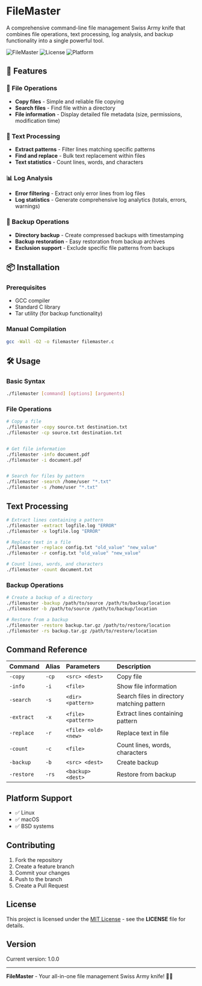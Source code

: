# FileMaster

A comprehensive command-line file management Swiss Army knife that combines file operations, text processing, log analysis, and backup functionality into a single powerful tool.

![FileMaster](https://img.shields.io/badge/Version-1.0.0-blue.svg)
![License](https://img.shields.io/badge/License-MIT-green.svg)
![Platform](https://img.shields.io/badge/Platform-Linux%2FUnix-lightgrey.svg)

## 🚀 Features

### 📁 File Operations
- **Copy files** - Simple and reliable file copying
- **Search files** - Find file within a directory
- **File information** - Display detailed file metadata (size, permissions, modification time)

### 📝 Text Processing
- **Extract patterns** - Filter lines matching specific patterns
- **Find and replace** - Bulk text replacement within files
- **Text statistics** - Count lines, words, and characters

### 📊 Log Analysis
- **Error filtering** - Extract only error lines from log files
- **Log statistics** - Generate comprehensive log analytics (totals, errors, warnings)

### 💾 Backup Operations
- **Directory backup** - Create compressed backups with timestamping
- **Backup restoration** - Easy restoration from backup archives
- **Exclusion support** - Exclude specific file patterns from backups


## 📦 Installation

### Prerequisites
- GCC compiler
- Standard C library
- Tar utility (for backup functionality)

### Manual Compilation
```bash
gcc -Wall -O2 -o filemaster filemaster.c
```

## 🛠️ Usage

### Basic Syntax
```bash
./filemaster [command] [options] [arguments]
```

### File Operations
```bash
# Copy a file
./filemaster -copy source.txt destination.txt
./filemaster -cp source.txt destination.txt


# Get file information
./filemaster -info document.pdf
./filemaster -i document.pdf


# Search for files by pattern
./filemaster -search /home/user "*.txt"
./filemaster -s /home/user "*.txt"
```

## Text Processing
```bash
# Extract lines containing a pattern
./filemaster -extract logfile.log "ERROR"
./filemaster -x logfile.log "ERROR"

# Replace text in a file
./filemaster -replace config.txt "old_value" "new_value"
./filemaster -r config.txt "old_value" "new_value"

# Count lines, words, and characters
./filemaster -count document.txt

```

### Backup Operations
```bash
# Create a backup of a directory
./filemaster -backup /path/to/source /path/to/backup/location
./filemaster -b /path/to/source /path/to/backup/location

# Restore from a backup
./filemaster -restore backup.tar.gz /path/to/restore/location
./filemaster -rs backup.tar.gz /path/to/restore/location
```


## Command Reference

| Command | Alias | Parameters | Description |
|:---------|:-------|:------------|:-------------|
| `-copy` | `-cp` | `<src> <dest>` | Copy file |
| `-info` | `-i` | `<file>` | Show file information |
| `-search` | `-s` | `<dir> <pattern>` | Search files in directory matching pattern |
| `-extract` | `-x` | `<file> <pattern>` | Extract lines containing pattern |
| `-replace` | `-r` | `<file> <old> <new>` | Replace text in file |
| `-count` | `-c` | `<file>` | Count lines, words, characters |
| `-backup` | `-b` | `<src> <dest>` | Create backup |
| `-restore` | `-rs` | `<backup> <dest>` | Restore from backup |


## Platform Support

- ✅ Linux
- ✅ macOS
- ✅ BSD systems

## Contributing

1. Fork the repository
2. Create a feature branch
3. Commit your changes
4. Push to the branch
5. Create a Pull Request

## License

This project is licensed under the [MIT License](LICENSE) - see the **LICENSE** file for details.  

## Version

Current version: 1.0.0

---

**FileMaster** - Your all-in-one file management Swiss Army knife! 🔧📁